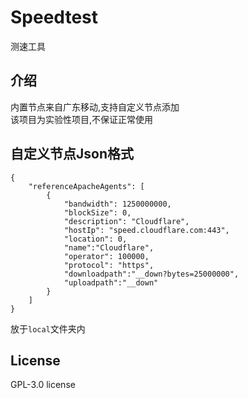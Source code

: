 # Speedtest
测速工具

## 介绍
内置节点来自广东移动,支持自定义节点添加  
该项目为实验性项目,不保证正常使用  

## 自定义节点Json格式
```
{
    "referenceApacheAgents": [
        {
            "bandwidth": 1250000000,
            "blockSize": 0,
            "description": "Cloudflare",
            "hostIp": "speed.cloudflare.com:443",
            "location": 0,
            "name":"Cloudflare",
            "operator": 100000,
            "protocol": "https",
            "downloadpath":"__down?bytes=25000000",
            "uploadpath":"__down"
        }
    ]
}
```
放于``local``文件夹内  

## License
GPL-3.0 license
